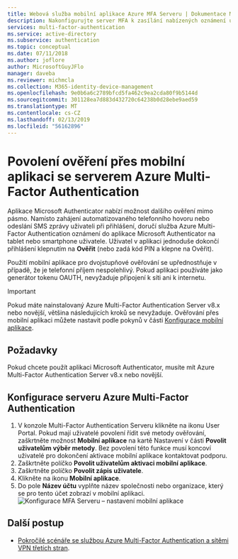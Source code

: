 ```yaml
---
title: Webová služba mobilní aplikace Azure MFA Serveru | Dokumentace Microsoftu
description: Nakonfigurujte server MFA k zasílání nabízených oznámení uživatelům pomocí aplikace Microsoft Authenticator.
services: multi-factor-authentication
ms.service: active-directory
ms.subservice: authentication
ms.topic: conceptual
ms.date: 07/11/2018
ms.author: joflore
author: MicrosoftGuyJFlo
manager: daveba
ms.reviewer: michmcla
ms.collection: M365-identity-device-management
ms.openlocfilehash: 9e0b6a6c2789bfcd5fa462c9ea2cda80f9b5144d
ms.sourcegitcommit: 301128ea7d883d432720c64238b0d28ebe9aed59
ms.translationtype: MT
ms.contentlocale: cs-CZ
ms.lasthandoff: 02/13/2019
ms.locfileid: "56162896"
---
```

# <a name="enable-mobile-app-authentication-with-azure-multi-factor-authentication-server"></a>Povolení ověření přes mobilní aplikaci se serverem Azure Multi-Factor Authentication

Aplikace Microsoft Authenticator nabízí možnost dalšího ověření mimo pásmo. Namísto zahájení automatizovaného telefonního hovoru nebo odeslání SMS zprávy uživateli při přihlášení, doručí služba Azure Multi-Factor Authentication oznámení do aplikace Microsoft Authenticator na tablet nebo smartphone uživatele. Uživatel v aplikaci jednoduše dokončí přihlášení klepnutím na **Ověřit** (nebo zadá kód PIN a klepne na Ověřit).

Použití mobilní aplikace pro dvojstupňové ověřování se upřednostňuje v případě, že je telefonní příjem nespolehlivý. Pokud aplikaci používáte jako generátor tokenu OAUTH, nevyžaduje připojení k síti ani k internetu.

> [!IMPORTANT]
> Pokud máte nainstalovaný Azure Multi-Factor Authentication Server v8.x nebo novější, většina následujících kroků se nevyžaduje. Ověřování přes mobilní aplikaci můžete nastavit podle pokynů v části [Konfigurace mobilní aplikace](#configure-the-mobile-app-settings-in-the-azure-multi-factor-authentication-server).

## <a name="requirements"></a>Požadavky

Pokud chcete použít aplikaci Microsoft Authenticator, musíte mít Azure Multi-Factor Authentication Server v8.x nebo novější.

## <a name="configure-the-mobile-app-settings-in-the-azure-multi-factor-authentication-server"></a>Konfigurace serveru Azure Multi-Factor Authentication

1. V konzole Multi-Factor Authentication Serveru klikněte na ikonu User Portal. Pokud mají uživatelé povolení řídit své metody ověřování, zaškrtněte možnost **Mobilní aplikace** na kartě Nastavení v části **Povolit uživatelům výběr metody**. Bez povolení této funkce musí koncoví uživatelé pro dokončení aktivace mobilní aplikace kontaktovat podporu.
2. Zaškrtněte políčko **Povolit uživatelům aktivaci mobilní aplikace**.
3. Zaškrtněte políčko **Povolit zápis uživatele**.
4. Klikněte na ikonu **Mobilní aplikace**.
5. Do pole **Název účtu** vyplňte název společnosti nebo organizace, který se pro tento účet zobrazí v mobilní aplikaci.
   ![Konfigurace MFA Serveru – nastavení mobilní aplikace](./media/howto-mfaserver-deploy-mobileapp/mobile.png)

## <a name="next-steps"></a>Další postup

- [Pokročilé scénáře se službou Azure Multi-Factor Authentication a sítěmi VPN třetích stran](howto-mfaserver-nps-vpn.md).
